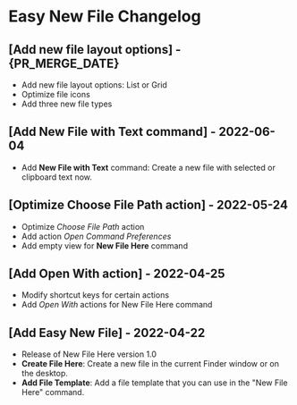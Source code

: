 # Easy New File Changelog

## [Add new file layout options] - {PR_MERGE_DATE}

- Add new file layout options: List or Grid
- Optimize file icons
- Add three new file types

## [Add New File with Text command] - 2022-06-04

- Add **New File with Text** command: Create a new file with selected or clipboard text now.

## [Optimize Choose File Path action] - 2022-05-24

- Optimize _Choose File Path_ action
- Add action _Open Command Preferences_
- Add empty view for **New File Here** command

## [Add Open With action] - 2022-04-25

- Modify shortcut keys for certain actions
- Add _Open With_ actions for New File Here command

## [Add Easy New File] - 2022-04-22

- Release of New File Here version 1.0
- **Create File Here**: Create a new file in the current Finder window or on the desktop.
- **Add File Template**: Add a file template that you can use in the "New File Here" command.
